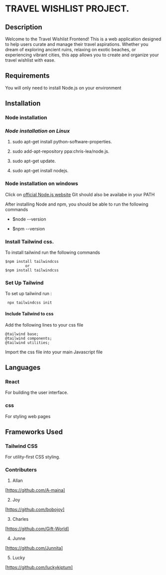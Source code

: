 # TRAVEL WISHLIST PROJECT.
## Description

Welcome to the Travel Wishlist Frontend! This is a web application designed to help users curate and manage their travel aspirations. Whether you dream of exploring ancient ruins, relaxing on exotic beaches, or experiencing vibrant cities, this app allows you to create and organize your travel wishlist with ease.

## Requirements

You will only need to install Node.js on your environment


## Installation

### **Node installation**
 
 ### *Node installation on Linux*

1. sudo apt-get install python-software-properties.

2. sudo add-apt-repository ppa:chris-lea/node.js.

3. sudo apt-get update.

4. sudo apt-get install nodejs.

### Node installation on windows
Click on [official Node.js website](http://nodejs.org/)
Git should also be availabe in your PATH 

After installing Node and npm, you should be able to run the following commands 

 - $node --version

- $npm --version

### Install Tailwind css.
To install tailwind run the following commands 
  
    $npm install tailwindcss
             or 
    $npm install tailwindcss

### Set Up Tailwind
To set up tailwind run   :

  ` npx tailwindcss init`

#### Include Tailwind to css

Add the following lines to your css file
    
    @tailwind base;
    @tailwind components;
    @tailwind utilities;
Import the css file into your main Javascript file 

## Languages 

### React
For building the user interface.

### css 
For styling web pages

## Frameworks Used 
 
###  Tailwind CSS
For utility-first CSS styling.

### Contributers
1. Allan

[https://github.com/A-maina]

2. Joy

[https://github.com/bobojoy]

3. Charles

[https://github.com/Gift-World]

4. Junne

[https://github.com/Junnita]


5. Lucky

[https://github.com/luckykiptum]


    
   
    








